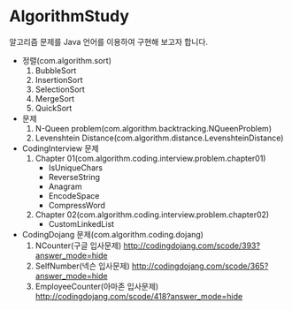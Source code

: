 # AlgorithmStudy

알고리즘 문제를 Java 언어를 이용하여 구현해 보고자 합니다.

* 정렬(com.algorithm.sort)
    1. BubbleSort
    2. InsertionSort
    3. SelectionSort
    4. MergeSort
    5. QuickSort
* 문제
    1. N-Queen problem(com.algorithm.backtracking.NQueenProblem)
    2. Levenshtein Distance(com.algorithm.distance.LevenshteinDistance)
* CodingInterview 문제
    1. Chapter 01(com.algorithm.coding.interview.problem.chapter01)
        * IsUniqueChars
        * ReverseString
        * Anagram
        * EncodeSpace
        * CompressWord
    2. Chapter 02(com.algorithm.coding.interview.problem.chapter02)
        * CustomLinkedList
* CodingDojang 문제(com.algorithm.coding.dojang)
    1. NCounter(구글 입사문제)
    http://codingdojang.com/scode/393?answer_mode=hide
    2. SelfNumber(넥슨 입사문제)
    http://codingdojang.com/scode/365?answer_mode=hide
    3. EmployeeCounter(아마존 입사문제)
    http://codingdojang.com/scode/418?answer_mode=hide